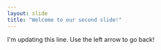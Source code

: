 ```yaml
---
layout: slide
title: "Welcome to our second slide!"
---
```

I'm updating this line.
Use the left arrow to go back!